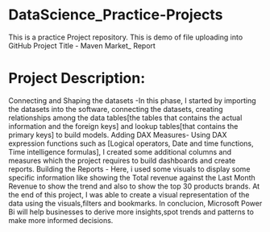 # DataScience_Practice-Projects
This is a practice Project repository. This is demo of file uploading into GitHub
Project Title - Maven Market_ Report
# Project Description: 
Connecting and Shaping the datasets -In this phase, I started by importing the datasets into the software, connecting the datasets, creating relationships among the data tables[the tables that contains the actual information and the foreign keys]  and lookup tables[that contains the primary keys] to build models. 
Adding DAX Measures- Using DAX expression functions such as [Logical operators, Date and time functions, Time intelligence formulas], I created some additional columns and measures which the project requires to build dashboards and create reports.
Building the Reports - Here, i used some visuals to display some specific information like showing the Total revenue against the Last Month Revenue to show the trend and also to show the top 30 products brands. 
At the end of this project, I was able to create a visual representation of the data using the visuals,filters and bookmarks.
In conclucion, Microsoft Power Bi will help businesses to derive more insights,spot trends and patterns to make more informed decisions.
